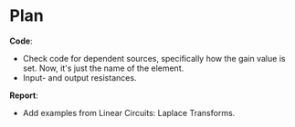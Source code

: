 # **Plan**

**Code**:
- Check code for dependent sources, specifically how the gain value is set. Now, it's just the name of the element.
- Input- and output resistances.

**Report**:
- Add examples from Linear Circuits: Laplace Transforms.